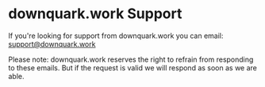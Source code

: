 # downquark.work Support

If you're looking for support from downquark.work you can email:
  [support@downquark.work](mailto:support@downquark.work)

Please note: downquark.work reserves the right to refrain from responding to these emails. But if the request is valid we will respond as soon as we are able.

